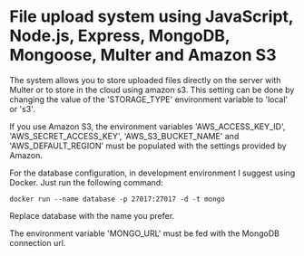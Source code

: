 # File upload system using JavaScript, Node.js, Express, MongoDB, Mongoose, Multer and Amazon S3

The system allows you to store uploaded files directly on the server with Multer or to store in the cloud using amazon s3. This setting can be done by changing the value of the 'STORAGE_TYPE' environment variable to 'local' or 's3'.

If you use Amazon S3, the environment variables 'AWS_ACCESS_KEY_ID', 'AWS_SECRET_ACCESS_KEY', 'AWS_S3_BUCKET_NAME' and 'AWS_DEFAULT_REGION' must be populated with the settings provided by Amazon.

For the database configuration, in development environment I suggest using Docker. Just run the following command:

```shell
docker run --name database -p 27017:27017 -d -t mongo
```

Replace database with the name you prefer.

The environment variable 'MONGO_URL' must be fed with the MongoDB connection url.

